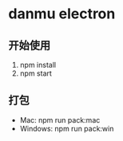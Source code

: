 # danmu electron

## 开始使用
1. npm install
3. npm start

## 打包
* Mac: npm run pack:mac
* Windows: npm run pack:win
